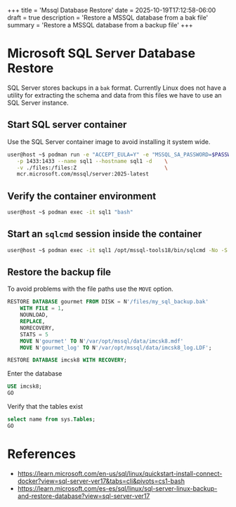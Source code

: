 +++
title = 'Mssql Database Restore'
date = 2025-10-19T17:12:58-06:00
draft = true
description = 'Restore a MSSQL database from a bak file'
summary = 'Restore a MSSQL database from a backup file'
+++

# Microsoft SQL Server Database Restore

SQL Server stores backups in a `bak` format. Currently Linux does not have
a utility for extracting the schema and data from this files we have to use
an SQL Server instance.

## Start SQL server container

Use the SQL Server container image to avoid installing it system wide.

```bash
user@host ~$ podman run -e "ACCEPT_EULA=Y" -e "MSSQL_SA_PASSWORD=$PASSWORD" \
   -p 1433:1433 --name sql1 --hostname sql1 -d    \
   -v ./files:/files:Z                            \
   mcr.microsoft.com/mssql/server:2025-latest
```

## Verify the container environment

```bash
user@host ~$ podman exec -it sql1 "bash"

```

## Start an `sqlcmd` session inside the container

```bash
user@host ~$ podman exec -it sql1 /opt/mssql-tools18/bin/sqlcmd -No -S localhost -U sa -P $PASSWORD
```

## Restore the backup file

To avoid problems with the file paths use the `MOVE` option.

```sql
RESTORE DATABASE gourmet FROM DISK = N'/files/my_sql_backup.bak'
    WITH FILE = 1,
    NOUNLOAD,
    REPLACE,
    NORECOVERY,
    STATS = 5
    MOVE N'gourmet' TO N'/var/opt/mssql/data/imcsk8.mdf'
    MOVE N'gourmet_log' TO N'/var/opt/mssql/data/imcsk8_log.LDF';
```

```sql
RESTORE DATABASE imcsk8 WITH RECOVERY;
```

Enter the database
```sql
USE imcsk8;
GO
```

Verify that the tables exist

```sql
select name from sys.Tables;
GO
```

# References
* https://learn.microsoft.com/en-us/sql/linux/quickstart-install-connect-docker?view=sql-server-ver17&tabs=cli&pivots=cs1-bash
* https://learn.microsoft.com/es-es/sql/linux/sql-server-linux-backup-and-restore-database?view=sql-server-ver17
